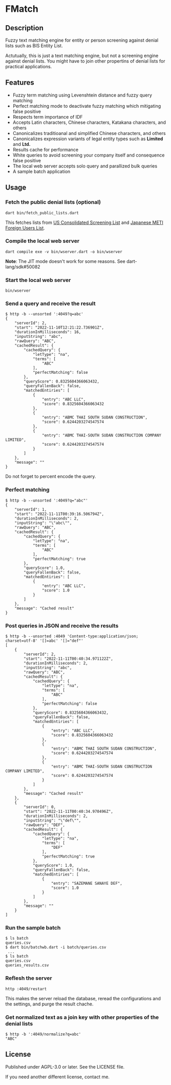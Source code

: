 # FMatch

## Description

Fuzzy text matching engine for entity or person screening against denial lists such as BIS Entity List.

Actutually, this is just a text matching engine, but not a screening engine against denial lists.
You might have to join other propertins of denial lists for practical applications.

## Features

- Fuzzy term matching using Levenshtein distance and fuzzy query matching
- Perfect matching mode to deactivate fuzzy matching which mitigating false positive
- Respects term importance of IDF
- Accepts Latin characters, Chinese characters, Katakana characters, and others
- Canonicalizes traditioanal and simplified Chinese characters, and others
- Canonicalizes expression variants of legal entity types such as **Limited** and **Ltd.**
- Results cache for performance
- White queries to avoid screening your company itself and consequence false positive
- The local web server accepts solo query and parallized bulk queries
- A sample batch application

## Usage

### Fetch the public denial lists (optional)

```text
dart bin/fetch_public_lists.dart 
```

This fetches lists from [US Consolidated Screening List](https://www.trade.gov/consolidated-screening-list "Consolidated Screening List") and [Japanese METI Foreign Users List](https://www.meti.go.jp/policy/anpo/law05.html#user-list "安全保障貿易管理**Export Control*関係法令：申請、相談に関する通達").

### Compile the local web server

```text
dart compile exe -v bin/wserver.dart -o bin/wserver
```

**Note**: The JIT mode doesn't work for some reasons. See dart-lang/sdk#50082

### Start the local web server

```text
bin/wserver
```

### Send a query and receive the result

```text
$ http -b --unsorted ':4049?q=abc'
{
    "serverId": 2,
    "start": "2022-11-10T12:21:22.736901Z",
    "durationInMilliseconds": 16,
    "inputString": "abc",
    "rawQuery": "ABC",
    "cachedResult": {
        "cachedQuery": {
            "letType": "na",
            "terms": [
                "ABC"
            ],
            "perfectMatching": false
        },
        "queryScore": 0.8325604366063432,
        "queryFallenBack": false,
        "matchedEntiries": [
            {
                "entry": "ABC LLC",
                "score": 0.8325604366063432
            },
            {
                "entry": "ABMC THAI SOUTH SUDAN CONSTRUCTION",
                "score": 0.6244203274547574
            },
            {
                "entry": "ABMC THAI-SOUTH SUDAN CONSTRUCTION COMPANY LIMITED",
                "score": 0.6244203274547574
            }
        ]
    },
    "message": ""
}
```

Do not forget to percent encode the query.

### Perfect matching

```text
$ http -b --unsorted ':4049?q="abc"'
{
    "serverId": 1,
    "start": "2022-11-11T00:39:16.506794Z",
    "durationInMilliseconds": 2,
    "inputString": "\"abc\"",
    "rawQuery": "ABC",
    "cachedResult": {
        "cachedQuery": {
            "letType": "na",
            "terms": [
                "ABC"
            ],
            "perfectMatching": true
        },
        "queryScore": 1.0,
        "queryFallenBack": false,
        "matchedEntiries": [
            {
                "entry": "ABC LLC",
                "score": 1.0
            }
        ]
    },
    "message": "Cached result"
}
```

### Post queries in JSON and receive the results

```text
$ http -b --unsorted :4049 'Content-type:application/json; charset=utf-8' '[]=abc' '[]="def"'
[
    {
        "serverId": 2,
        "start": "2022-11-11T00:40:34.971122Z",
        "durationInMilliseconds": 2,
        "inputString": "abc",
        "rawQuery": "ABC",
        "cachedResult": {
            "cachedQuery": {
                "letType": "na",
                "terms": [
                    "ABC"
                ],
                "perfectMatching": false
            },
            "queryScore": 0.8325604366063432,
            "queryFallenBack": false,
            "matchedEntiries": [
                {
                    "entry": "ABC LLC",
                    "score": 0.8325604366063432
                },
                {
                    "entry": "ABMC THAI SOUTH SUDAN CONSTRUCTION",
                    "score": 0.6244203274547574
                },
                {
                    "entry": "ABMC THAI-SOUTH SUDAN CONSTRUCTION COMPANY LIMITED",
                    "score": 0.6244203274547574
                }
            ]
        },
        "message": "Cached result"
    },
    {
        "serverId": 0,
        "start": "2022-11-11T00:40:34.970496Z",
        "durationInMilliseconds": 2,
        "inputString": "\"def\"",
        "rawQuery": "DEF",
        "cachedResult": {
            "cachedQuery": {
                "letType": "na",
                "terms": [
                    "DEF"
                ],
                "perfectMatching": true
            },
            "queryScore": 1.0,
            "queryFallenBack": false,
            "matchedEntiries": [
                {
                    "entry": "SAZEMANE SANAYE DEF",
                    "score": 1.0
                }
            ]
        },
        "message": ""
    }
]
```

### Run the sample batch

```text
$ ls batch
queries.csv
$ dart bin/batchwb.dart -i batch/queries.csv
 ...
$ ls batch
queries.csv
queries_results.csv
```

### Reflesh the server

```text
http :4049/restart
```

This makes the server reload the database, reread the configurations and the settings, and purge the result chache.

### Get normalized text as a join key with other properties of the denial lists

```text
$ http -b ':4049/normalize?q=abc'
"ABC"
```

## License

Published under AGPL-3.0 or later. See the LICENSE file.

If you need another different license, contact me.
